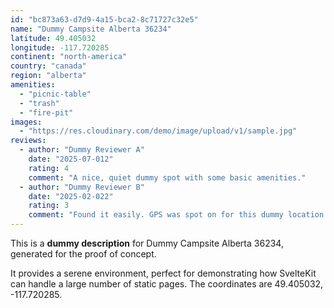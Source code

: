 ```yaml
---
id: "bc873a63-d7d9-4a15-bca2-8c71727c32e5"
name: "Dummy Campsite Alberta 36234"
latitude: 49.405032
longitude: -117.720285
continent: "north-america"
country: "canada"
region: "alberta"
amenities:
  - "picnic-table"
  - "trash"
  - "fire-pit"
images:
  - "https://res.cloudinary.com/demo/image/upload/v1/sample.jpg"
reviews:
  - author: "Dummy Reviewer A"
    date: "2025-07-012"
    rating: 4
    comment: "A nice, quiet dummy spot with some basic amenities."
  - author: "Dummy Reviewer B"
    date: "2025-02-022"
    rating: 3
    comment: "Found it easily. GPS was spot on for this dummy location."
---
```


This is a **dummy description** for Dummy Campsite Alberta 36234, generated for the proof of concept.

It provides a serene environment, perfect for demonstrating how SvelteKit can handle a large number of static pages. The coordinates are 49.405032, -117.720285.
